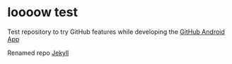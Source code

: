 loooow test
====

Test repository to try GitHub features while developing the [GitHub Android App](https://github.com/github/android)


Renamed repo [Jekyll](https://github.com/mojombo/jekyll)
